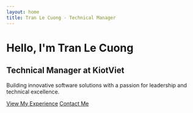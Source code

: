 ```yaml
---
layout: home
title: Tran Le Cuong - Technical Manager
---
```


# Hello, I'm Tran Le Cuong

## Technical Manager at KiotViet

Building innovative software solutions with a passion for leadership and technical excellence.

[View My Experience](#experience) [Contact Me](#contact)